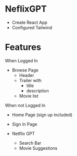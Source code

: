 # NeflixGPT

- Create React App
- Configured Tailwind

# Features
When Logged In
- Browse Page
  - Header
  - Trailer with
    - title
    - description
  - Movie list

When not Logged In
- Home Page (sign up included)
- Sign In Page

- Netflix GPT
  - Search Bar
  - Movie Suggestions
